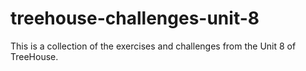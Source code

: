 # treehouse-challenges-unit-8
This is a collection of the exercises and challenges from the Unit 8 of TreeHouse.
